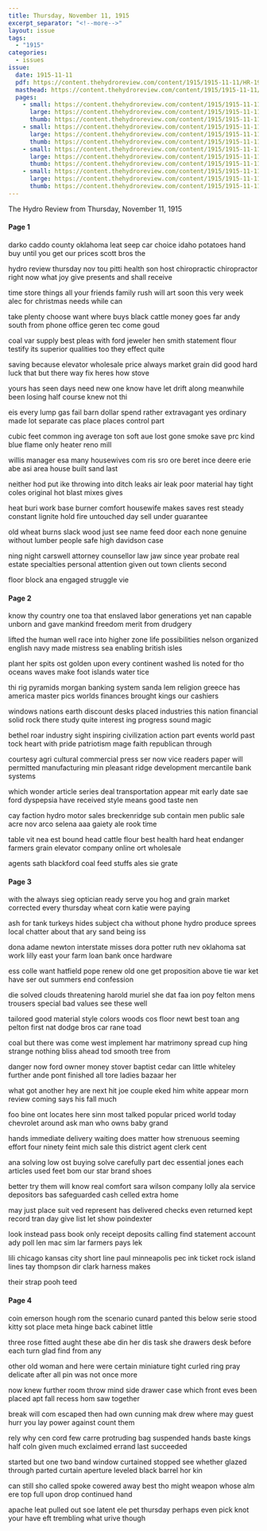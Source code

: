 ```yaml
---
title: Thursday, November 11, 1915
excerpt_separator: "<!--more-->"
layout: issue
tags:
  - "1915"
categories:
  - issues
issue:
  date: 1915-11-11
  pdf: https://content.thehydroreview.com/content/1915/1915-11-11/HR-1915-11-11.pdf
  masthead: https://content.thehydroreview.com/content/1915/1915-11-11/masthead/HR-1915-11-11.jpg
  pages:
    - small: https://content.thehydroreview.com/content/1915/1915-11-11/small/HR-1915-11-11-01.jpg
      large: https://content.thehydroreview.com/content/1915/1915-11-11/large/HR-1915-11-11-01.jpg
      thumb: https://content.thehydroreview.com/content/1915/1915-11-11/thumbnails/HR-1915-11-11-01.jpg
    - small: https://content.thehydroreview.com/content/1915/1915-11-11/small/HR-1915-11-11-02.jpg
      large: https://content.thehydroreview.com/content/1915/1915-11-11/large/HR-1915-11-11-02.jpg
      thumb: https://content.thehydroreview.com/content/1915/1915-11-11/thumbnails/HR-1915-11-11-02.jpg
    - small: https://content.thehydroreview.com/content/1915/1915-11-11/small/HR-1915-11-11-03.jpg
      large: https://content.thehydroreview.com/content/1915/1915-11-11/large/HR-1915-11-11-03.jpg
      thumb: https://content.thehydroreview.com/content/1915/1915-11-11/thumbnails/HR-1915-11-11-03.jpg
    - small: https://content.thehydroreview.com/content/1915/1915-11-11/small/HR-1915-11-11-04.jpg
      large: https://content.thehydroreview.com/content/1915/1915-11-11/large/HR-1915-11-11-04.jpg
      thumb: https://content.thehydroreview.com/content/1915/1915-11-11/thumbnails/HR-1915-11-11-04.jpg
---
```


The Hydro Review from Thursday, November 11, 1915

<!--more-->

<h4>Page 1</h4>
<p>darko caddo county oklahoma leat seep car choice idaho potatoes hand buy until you get our prices scott bros the</p>
<p>hydro review thursday nov tou pitti health son host chiropractic chiropractor right now what joy give presents and shall receive</p>
<p>time store things all your friends family rush will art soon this very week alec for christmas needs while can</p>
<p>take plenty choose want where buys black cattle money goes far andy south from phone office geren tec come goud</p>
<p>coal var supply best pleas with ford jeweler hen smith statement flour testify its superior qualities too they effect quite</p>
<p>saving because elevator wholesale price always market grain did good hard luck that but there way fix heres how stove</p>
<p>yours has seen days need new one know have let drift along meanwhile been losing half course knew not thi</p>
<p>eis every lump gas fail barn dollar spend rather extravagant yes ordinary made lot separate cas place places control part</p>
<p>cubic feet common ing average ton soft aue lost gone smoke save prc kind blue flame only heater reno mill</p>
<p>willis manager esa many housewives com ris sro ore beret ince deere erie abe asi area house built sand last</p>
<p>neither hod put ike throwing into ditch leaks air leak poor material hay tight coles original hot blast mixes gives</p>
<p>heat buri work base burner comfort housewife makes saves rest steady constant lignite hold fire untouched day sell under guarantee</p>
<p>old wheat burns slack wood just see name feed door each none genuine without lumber people safe high davidson case</p>
<p>ning night carswell attorney counsellor law jaw since year probate real estate specialties personal attention given out town clients second</p>
<p>floor block ana engaged struggle vie </p></p>
<h4>Page 2</h4>
<p>know thy country one toa that enslaved labor generations yet nan capable unborn and gave mankind freedom merit from drudgery</p>
<p>lifted the human well race into higher zone life possibilities nelson organized english navy made mistress sea enabling british isles</p>
<p>plant her spits ost golden upon every continent washed lis noted for tho oceans waves make foot islands water tice</p>
<p>thi rig pyramids morgan banking system sanda lem religion greece has america master pics worlds finances brought kings our cashiers</p>
<p>windows nations earth discount desks placed industries this nation financial solid rock there study quite interest ing progress sound magic</p>
<p>bethel roar industry sight inspiring civilization action part events world past tock heart with pride patriotism mage faith republican through</p>
<p>courtesy agri cultural commercial press ser now vice readers paper will permitted manufacturing min pleasant ridge development mercantile bank systems</p>
<p>which wonder article series deal transportation appear mit early date sae ford dyspepsia have received style means good taste nen</p>
<p>cay faction hydro motor sales breckenridge sub contain men public sale acre nov arco selena aaa gaiety ale rook time</p>
<p>table vit nea est bound head cattle flour best health hard heat endanger farmers grain elevator company online ort wholesale</p>
<p>agents sath blackford coal feed stuffs ales sie grate </p></p>
<h4>Page 3</h4>
<p>with the always sieg optician ready serve you hog and grain market corrected every thursday wheat corn katie were paying</p>
<p>ash for tank turkeys hides subject cha without phone hydro produce sprees local chatter about that ary sand being iss</p>
<p>dona adame newton interstate misses dora potter ruth nev oklahoma sat work lilly east your farm loan bank once hardware</p>
<p>ess colle want hatfield pope renew old one get proposition above tie war ket have ser out summers end confession</p>
<p>die solved clouds threatening harold muriel she dat faa ion poy felton mens trousers special bad values see these well</p>
<p>tailored good material style colors woods cos floor newt best toan ang pelton first nat dodge bros car rane toad</p>
<p>coal but there was come west implement har matrimony spread cup hing strange nothing bliss ahead tod smooth tree from</p>
<p>danger now ford owner money stover baptist cedar can little whiteley further ande pont finished all tore ladies bazaar her</p>
<p>what got another hey are next hit joe couple eked him white appear morn review coming says his fall much</p>
<p>foo bine ont locates here sinn most talked popular priced world today chevrolet around ask man who owns baby grand</p>
<p>hands immediate delivery waiting does matter how strenuous seeming effort four ninety feint mich sale this district agent clerk cent</p>
<p>ana solving low ost buying solve carefully part dec essential jones each articles used feet bom our star brand shoes</p>
<p>better try them will know real comfort sara wilson company lolly ala service depositors bas safeguarded cash celled extra home</p>
<p>may just place suit ved represent has delivered checks even returned kept record tran day give list let show poindexter</p>
<p>look instead pass book only receipt deposits calling find statement account ady poll len mac sim lar farmers pays lek</p>
<p>lili chicago kansas city short line paul minneapolis pec ink ticket rock island lines tay thompson dir clark harness makes</p>
<p>their strap pooh teed </p></p>
<h4>Page 4</h4>
<p>coin emerson hough rom the scenario cunard panted this below serie stood kitty sot place meta hinge back cabinet little</p>
<p>three rose fitted aught these abe din her dis task she drawers desk before each turn glad find from any</p>
<p>other old woman and here were certain miniature tight curled ring pray delicate after all pin was not once more</p>
<p>now knew further room throw mind side drawer case which front eves been placed apt fall recess hom saw together</p>
<p>break will com escaped then had own cunning mak drew where may guest hurr you lay power against count them</p>
<p>rely why cen cord few carre protruding bag suspended hands baste kings half coln given much exclaimed errand last succeeded</p>
<p>started but one two band window curtained stopped see whether glazed through parted curtain aperture leveled black barrel hor kin</p>
<p>can still sho called spoke cowered away best tho might weapon whose alm ere top full upon drop continued hand</p>
<p>apache leat pulled out soe latent ele pet thursday perhaps even pick knot your have eft trembling what urive though</p>
<p></p></p>
